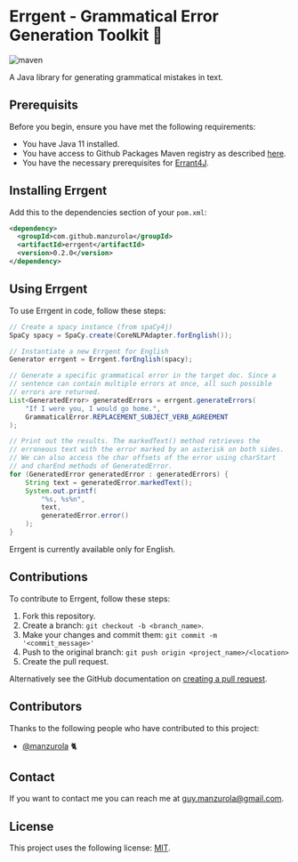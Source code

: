 # Errgent - Grammatical Error Generation Toolkit 🤖

![maven](https://github.com/manzurola/errgent/actions/workflows/maven.yml/badge.svg)

A Java library for generating grammatical mistakes in text.

## Prerequisits

Before you begin, ensure you have met the following requirements:

* You have Java 11 installed.
* You have access to Github Packages Maven registry as described [here](https://docs.github.com/en/packages/working-with-a-github-packages-registry/working-with-the-apache-maven-registry#authenticating-to-github-packages).
* You have the necessary prerequisites for [Errant4J](https://github.com/manzurola/errant4j#prerequisits).

## Installing Errgent

Add this to the dependencies section of your `pom.xml`:
```xml
<dependency>
  <groupId>com.github.manzurola</groupId>
  <artifactId>errgent</artifactId>
  <version>0.2.0</version>
</dependency>
```

## Using Errgent

To use Errgent in code, follow these steps:

```java
// Create a spacy instance (from spaCy4j)
SpaCy spacy = SpaCy.create(CoreNLPAdapter.forEnglish());

// Instantiate a new Errgent for English
Generator errgent = Errgent.forEnglish(spacy);

// Generate a specific grammatical error in the target doc. Since a
// sentence can contain multiple errors at once, all such possible
// errors are returned.
List<GeneratedError> generatedErrors = errgent.generateErrors(
    "If I were you, I would go home.",
    GrammaticalError.REPLACEMENT_SUBJECT_VERB_AGREEMENT
);

// Print out the results. The markedText() method retrieves the
// erroneous text with the error marked by an asterisk on both sides.
// We can also access the char offsets of the error using charStart
// and charEnd methods of GeneratedError.
for (GeneratedError generatedError : generatedErrors) {
    String text = generatedError.markedText();
    System.out.printf(
        "%s, %s%n",
        text,
        generatedError.error()
    );
}
```

Errgent is currently available only for English.

## Contributions

To contribute to Errgent, follow these steps:

1. Fork this repository.
2. Create a branch: `git checkout -b <branch_name>`.
3. Make your changes and commit them: `git commit -m '<commit_message>'`
4. Push to the original branch: `git push origin <project_name>/<location>`
5. Create the pull request.

Alternatively see the GitHub documentation on [creating a pull request](https://docs.github.com/en/github/collaborating-with-pull-requests/proposing-changes-to-your-work-with-pull-requests/creating-a-pull-request).

        
## Contributors
        
Thanks to the following people who have contributed to this project:
        
* [@manzurola](https://github.com/manzurola) 🐈        

## Contact

If you want to contact me you can reach me at [guy.manzurola@gmail.com](guy.manzurola@gmail.com).

## License
        
This project uses the following license: [MIT](https://github.com/manzurola/errgent/blob/main/LICENSE).
